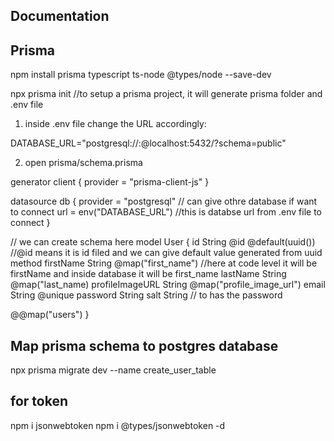 ## Documentation 


## Prisma

npm install prisma typescript ts-node @types/node --save-dev

npx prisma init //to setup a prisma project, it will generate prisma folder and .env file

1. inside .env file change the URL accordingly:

DATABASE_URL="postgresql://<username>:<password>@localhost:5432/<databasename>?schema=public"

2. open prisma/schema.prisma

generator client {
  provider = "prisma-client-js"
}

datasource db {
  provider = "postgresql"   // can give othre database if want to connect
  url      = env("DATABASE_URL")    //this is databse url from .env file to connect
}

// we can create schema here
model User {
  id String @id @default(uuid())  //@id means it is id filed and we can give default value generated from uuid method
  firstName String @map("first_name") //here at code level it will be firstName and inside database it will be first_name
  lastName String @map("last_name)
  profileImageURL String @map("profile_image_url")
  email String @unique
  password String 
  salt String // to has the password 

  @@map("users")
}


## Map prisma schema to postgres database 

npx prisma migrate dev --name create_user_table 

## for token

npm i jsonwebtoken
npm i  @types/jsonwebtoken -d


